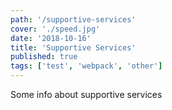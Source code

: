 ```yaml
---
path: '/supportive-services'
cover: './speed.jpg'
date: '2018-10-16'
title: 'Supportive Services'
published: true
tags: ['test', 'webpack', 'other']
---
```


Some info about supportive services
